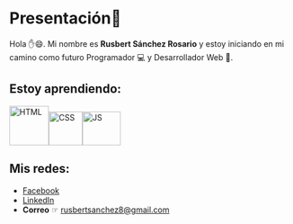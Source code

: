 # **Presentación**📄 

Hola ✋😄. Mi nombre es **Rusbert Sánchez Rosario** y estoy iniciando en mi camino como futuro Programador 💻 y Desarrollador Web 📱. 

## Estoy aprendiendo:

<img width="70px" src="https://www.stucom.com/es/las-nuevas-caracteristicas-del-html5-siempre-a-vista/media/html5-wordpress.png" alt="HTML" title="HTML (HyperText Markud Language)"><img width="60px" src="https://image.flaticon.com/icons/png/512/919/919826.png" alt="CSS" title="CSS (Cascading Style Sheets)"><img width="68px" height="60px" src="https://es.ourcodeworld.com/recursos-publicos/galeria/categorielogo-5c96c4b544d8c.png" alt="JS" title="JS (JavaScript)">


## Mis redes:

+ [Facebook](https://www.facebook.com/profile.php?id=100010898806255)
+ [LinkedIn](https://www.linkedin.com/in/rusbert-s%C3%A1nchez-77b6a71a6/)
+ **Correo** ☞ rusbertsanchez8@gmail.com

<!--
**Rusbert8/Rusbert8** is a ✨ _special_ ✨ repository because its `README.md` (this file) appears on your GitHub profile.

Here are some ideas to get you started:

- 🔭 I’m currently working on ...
- 🌱 I’m currently learning ...
- 👯 I’m looking to collaborate on ...
- 🤔 I’m looking for help with ...
- 💬 Ask me about ...
- 📫 How to reach me: ...
- 😄 Pronouns: ...
- ⚡ Fun fact: ...
-->

